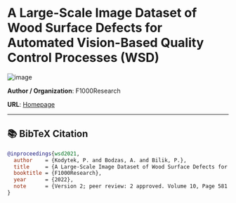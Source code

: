 # A Large-Scale Image Dataset of Wood Surface Defects for Automated Vision-Based Quality Control Processes (WSD)
![image](https://storage.googleapis.com/kaggle-datasets-images/1933406/3183024/931ea3107731cabfb1296cce4713ffc1/dataset-cover.jpg?t=2022-06-20-12-07-28)

**Author / Organization**: F1000Research

**URL**: [Homepage](https://f1000research.com/articles/10-581)

---

## 📚 BibTeX Citation

```bibtex
@inproceedings{wsd2021,
  author    = {Kodytek, P. and Bodzas, A. and Bilik, P.},
  title     = {A Large-Scale Image Dataset of Wood Surface Defects for Automated Vision-Based Quality Control Processes},
  booktitle = {F1000Research},
  year      = {2022},
  note      = {Version 2; peer review: 2 approved. Volume 10, Page 581. Available at: \url{https://doi.org/10.12688/f1000research.53849.2}}
}
```